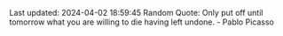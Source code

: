 Last updated: 2024-04-02 18:59:45
Random Quote: Only put off until tomorrow what you are willing to die having left undone. - Pablo Picasso